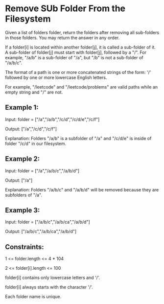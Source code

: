 # Remove SUb Folder From the Filesystem
Given a list of folders folder, return the folders after removing all sub-folders in those folders. You may return the answer in any order.

If a folder[i] is located within another folder[j], it is called a sub-folder of it. A sub-folder of folder[j] must start with folder[j], followed by a "/". For example, "/a/b" is a sub-folder of "/a", but "/b" is not a sub-folder of "/a/b/c".

The format of a path is one or more concatenated strings of the form: '/' followed by one or more lowercase English letters.

For example, "/leetcode" and "/leetcode/problems" are valid paths while an empty string and "/" are not.
 

## Example 1:

Input: folder = ["/a","/a/b","/c/d","/c/d/e","/c/f"]

Output: ["/a","/c/d","/c/f"]

Explanation: Folders "/a/b" is a subfolder of "/a" and "/c/d/e" is inside of folder "/c/d" in our filesystem.

## Example 2:

Input: folder = ["/a","/a/b/c","/a/b/d"]

Output: ["/a"]

Explanation: Folders "/a/b/c" and "/a/b/d" will be removed because they are subfolders of "/a".

## Example 3:

Input: folder = ["/a/b/c","/a/b/ca","/a/b/d"]

Output: ["/a/b/c","/a/b/ca","/a/b/d"]
 

## Constraints:

1 <= folder.length <= 4 * 104

2 <= folder[i].length <= 100

folder[i] contains only lowercase letters and '/'.

folder[i] always starts with the character '/'.

Each folder name is unique.
